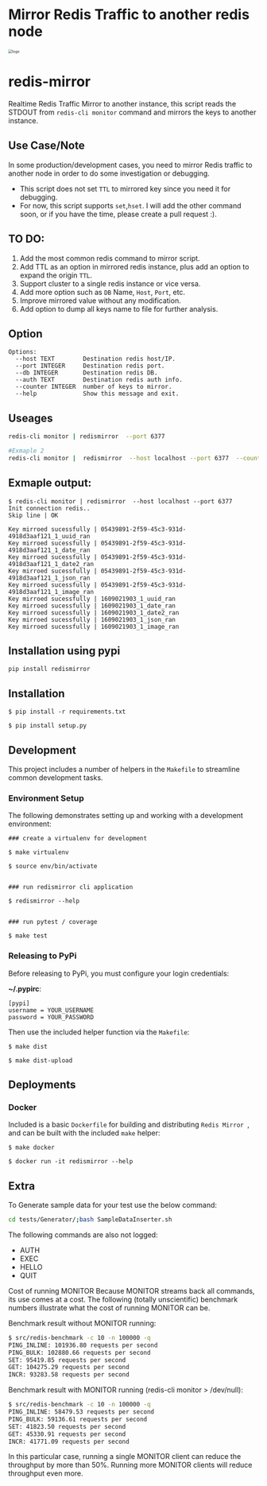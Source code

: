 # Mirror Redis Traffic to another redis node
<img src="https://raw.githubusercontent.com/alivx/redis-mirror/master/Generator/redis-mirror-logo.jpg" alt="logo" style="zoom:50%;" />


# redis-mirror
Realtime Redis Traffic Mirror to another instance, this script reads the STDOUT from `redis-cli monitor` command and mirrors the keys to another instance.

## Use Case/Note
In some production/development cases, you need to mirror Redis traffic to another node in order to do some investigation or debugging.
* This script does not set `TTL` to mirrored key since you need it for debugging.
* For now, this script supports `set`,`hset`. I will add the other command soon, or if you have the time, please create a pull request :). 



## TO DO:
1. Add the most common redis command to mirror script.
2. Add TTL as an option in mirrored redis instance, plus add an option to expand the origin `TTL`.
3. Support cluster to a single redis instance or vice versa.
4. Add more option such as `DB` Name, `Host`, `Port`, etc.
5. Improve mirrored value without any modification.
6. Add option to dump all keys name to file for further analysis.

## Option

```
Options:
  --host TEXT        Destination redis host/IP.
  --port INTEGER     Destination redis port.
  --db INTEGER       Destination redis DB.
  --auth TEXT        Destination redis auth info.
  --counter INTEGER  number of keys to mirror.
  --help             Show this message and exit.
```


## Useages
```Bash
redis-cli monitor | redismirror  --port 6377

#Exmaple 2
redis-cli monitor |  redismirror  --host localhost --port 6377  --counter 100
```

## Exmaple output:
```
$ redis-cli monitor | redismirror  --host localhost --port 6377
Init connection redis..
Skip line | OK

Key mirroed sucessfully | 05439891-2f59-45c3-931d-4918d3aaf121_1_uuid_ran
Key mirroed sucessfully | 05439891-2f59-45c3-931d-4918d3aaf121_1_date_ran
Key mirroed sucessfully | 05439891-2f59-45c3-931d-4918d3aaf121_1_date2_ran
Key mirroed sucessfully | 05439891-2f59-45c3-931d-4918d3aaf121_1_json_ran
Key mirroed sucessfully | 05439891-2f59-45c3-931d-4918d3aaf121_1_image_ran
Key mirroed sucessfully | 1609021903_1_uuid_ran
Key mirroed sucessfully | 1609021903_1_date_ran
Key mirroed sucessfully | 1609021903_1_date2_ran
Key mirroed sucessfully | 1609021903_1_json_ran
Key mirroed sucessfully | 1609021903_1_image_ran
```

## Installation using pypi
```
pip install redismirror
```

## Installation

```
$ pip install -r requirements.txt

$ pip install setup.py
```

## Development

This project includes a number of helpers in the `Makefile` to streamline common development tasks.

### Environment Setup

The following demonstrates setting up and working with a development environment:

```
### create a virtualenv for development

$ make virtualenv

$ source env/bin/activate


### run redismirror cli application

$ redismirror --help


### run pytest / coverage

$ make test
```


### Releasing to PyPi

Before releasing to PyPi, you must configure your login credentials:

**~/.pypirc**:

```
[pypi]
username = YOUR_USERNAME
password = YOUR_PASSWORD
```

Then use the included helper function via the `Makefile`:

```
$ make dist

$ make dist-upload
```

## Deployments

### Docker

Included is a basic `Dockerfile` for building and distributing `Redis Mirror `,
and can be built with the included `make` helper:

```
$ make docker

$ docker run -it redismirror --help
```



## Extra
To Generate sample data for your test use the below command:
```Bash
cd tests/Generator/;bash SampleDataInserter.sh
```


The following commands are also not logged:

* AUTH
* EXEC
* HELLO
* QUIT


Cost of running MONITOR
Because MONITOR streams back all commands, its use comes at a cost. The following (totally unscientific) benchmark numbers illustrate what the cost of running MONITOR can be.

Benchmark result without MONITOR running:


```Bash
$ src/redis-benchmark -c 10 -n 100000 -q
PING_INLINE: 101936.80 requests per second
PING_BULK: 102880.66 requests per second
SET: 95419.85 requests per second
GET: 104275.29 requests per second
INCR: 93283.58 requests per second
```
Benchmark result with MONITOR running (redis-cli monitor > /dev/null):
```Bash
$ src/redis-benchmark -c 10 -n 100000 -q
PING_INLINE: 58479.53 requests per second
PING_BULK: 59136.61 requests per second
SET: 41823.50 requests per second
GET: 45330.91 requests per second
INCR: 41771.09 requests per second
```
In this particular case, running a single MONITOR client can reduce the throughput by more than 50%. Running more MONITOR clients will reduce throughput even more.
